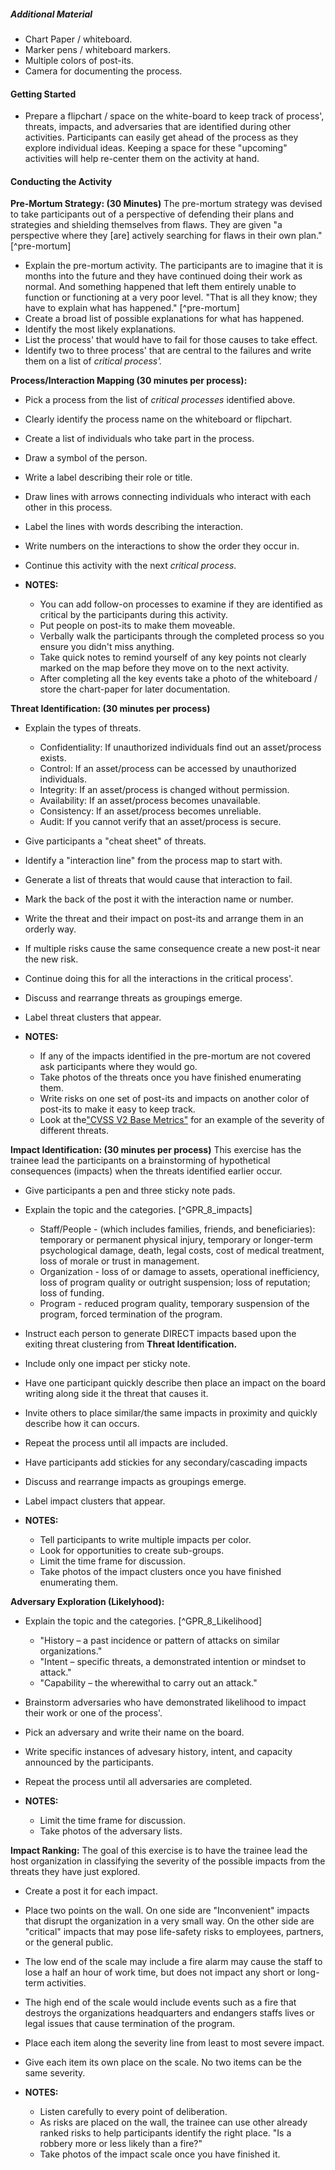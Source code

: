 

##### Additional Material

  * Chart Paper / whiteboard.
  * Marker pens / whiteboard markers.
  * Multiple colors of post-its.
  * Camera for documenting the process.
  
#### Getting Started

  * Prepare a flipchart / space on the white-board to keep track of process', threats, impacts, and adversaries that are identified during other activities. Participants can easily get ahead of the process as they explore individual ideas. Keeping a space for these "upcoming" activities will help re-center them on the activity at hand.

#### Conducting the Activity

**Pre-Mortum Strategy: (30 Minutes)** The pre-mortum strategy was devised to take participants out of a perspective of defending their plans and strategies and shielding themselves from flaws. They are given "a perspective where they [are] actively searching for flaws in their own plan." [^pre-mortum]

  * Explain the pre-mortum activity. The participants are to imagine that it is months into the future and they have continued doing their work as normal. And something happened that left them entirely unable to function or functioning at a very poor level. "That is all they know; they have to explain what has happened." [^pre-mortum]
  * Create a broad list of possible explanations for what has happened.
  * Identify the most likely explanations.
  * List the process' that would have to fail for those causes to take effect.
  * Identify two to three process' that are central to the failures and write them on a list of *critical process'.*

**Process/Interaction Mapping (30 minutes per process):** 

  * Pick a process from the list of *critical processes* identified above.
  * Clearly identify the process name on the whiteboard or flipchart.
  * Create a list of individuals who take part in the process.
  * Draw a symbol of the person.
  * Write a label describing their role or title.
  * Draw lines with arrows connecting individuals who interact with each other in this process.
  * Label the lines with words describing the interaction.
  * Write numbers on the interactions to show the order they occur in.
  * Continue this activity with the next *critical process.*

  * **NOTES:**
    * You can add follow-on processes to examine if they are identified as critical by the participants during this activity.
	* Put people on post-its to make them moveable.
    * Verbally walk the participants through the completed process so you ensure you didn't miss anything.
    * Take quick notes to remind yourself of any key points not clearly marked on the map before they move on to the next activity. 
    * After completing all the key events take a photo of the whiteboard / store the chart-paper for later documentation.

**Threat Identification: (30 minutes per process)** 

  * Explain the types of threats.
    * Confidentiality: If unauthorized individuals find out an asset/process exists.
    * Control: If an asset/process can be accessed by unauthorized individuals.
    * Integrity: If an asset/process is changed without permission.
    * Availability: If an asset/process becomes unavailable.
    * Consistency: If an asset/process becomes unreliable.
	* Audit: If you cannot verify that an asset/process is secure.
  * Give participants a "cheat sheet" of threats.
  * Identify a "interaction line" from the process map to start with.
  * Generate a list of threats that would cause that interaction to fail.
  * Mark the back of the post it with the interaction name or number.
  * Write the threat and their impact on post-its and arrange them in an orderly way.
  * If multiple risks cause the same consequence create a new post-it near the new risk.
  * Continue doing this for all the interactions in the critical process'.
  * Discuss and rearrange threats as groupings emerge.
  * Label threat clusters that appear.
  
  * **NOTES:**
    * If any of the impacts identified in the pre-mortum are not covered ask participants where they would go.
    * Take photos of the threats once you have finished enumerating them.
    * Write risks on one set of post-its and impacts on another color of post-its to make it easy to keep track.
	* Look at the["CVSS V2 Base Metrics"](https://ics-cert.us-cert.gov/sites/default/files/documents/Cyber_Security_Assessments_of_Industrial_Control_Systems.pdf#page=31) for an example of the severity of different threats.

**Impact Identification: (30 minutes per process)** This exercise has the trainee lead the participants on a brainstorming of hypothetical consequences (impacts) when the threats identified earlier occur.

  * Give participants a pen and three sticky note pads.
  * Explain the topic and the categories. [^GPR_8_impacts]
    * Staff/People - (which includes families, friends, and beneficiaries): temporary or permanent
physical injury, temporary or longer-term psychological damage, death, legal costs, cost of medical treatment, loss of morale or trust in management.
    * Organization - loss of or damage to assets, operational inefficiency, loss of program quality or outright suspension; loss of reputation; loss of funding.
    * Program - reduced program quality, temporary suspension of the program, forced termination of the program.
  * Instruct each person to generate DIRECT impacts based upon the exiting threat clustering from **Threat Identification.**
  * Include only one impact per sticky note.
  * Have one participant quickly describe then place an impact on the board writing along side it the threat that causes it.
  * Invite others to place similar/the same impacts in proximity and quickly describe how it can occurs.
  * Repeat the process until all impacts are included.
  * Have participants add stickies for any secondary/cascading impacts
  * Discuss and rearrange impacts as groupings emerge.
  * Label impact clusters that appear.
  
  * **NOTES:**
    * Tell participants to write multiple impacts per color.
	* Look for opportunities to create sub-groups.
	* Limit the time frame for discussion.
    * Take photos of the impact clusters once you have finished enumerating them.

**Adversary Exploration (Likelyhood):** 

  * Explain the topic and the categories. [^GPR_8_Likelihood]
    * "History – a past incidence or pattern of attacks on similar organizations."
    * "Intent – specific threats, a demonstrated intention or mindset to attack."
    * "Capability – the wherewithal to carry out an attack."
  * Brainstorm adversaries who have demonstrated likelihood to impact their work or one of the process'.
  * Pick an adversary and write their name on the board.
  * Write specific instances of advesary history, intent, and capacity announced by the participants.
  * Repeat the process until all adversaries are completed.
  
  * **NOTES:**
	* Limit the time frame for discussion.
    * Take photos of the adversary lists.

**Impact Ranking:** The goal of this exercise is to have the trainee lead the host organization in classifying the severity of the possible impacts from the threats they have just explored. 

  * Create a post it for each impact.
  * Place two points on the wall. On one side are "Inconvenient" impacts that disrupt the organization in a very small way. On the other side are "critical" impacts that may pose life-safety risks to employees, partners, or the general public.
  * The low end of the scale may include  a fire alarm may cause the staff to lose a half an hour of work time, but does not impact any short or long-term activities.
  * The high end of the scale would include events such as a fire that destroys the organizations headquarters and endangers staffs lives or legal issues that cause termination of the program.
  * Place each item along the severity line from least to most severe impact.
  * Give each item its own place on the scale. No two items can be the same severity.

  * **NOTES:**
	* Listen carefully to every point of deliberation. 
    * As risks are placed on the wall, the trainee can use other already ranked risks to help participants identify the right place. "Is a robbery more or less likely than a fire?"
    * Take photos of the impact scale once you have finished it.

